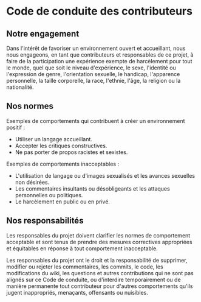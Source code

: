 # Code de conduite des contributeurs

## Notre engagement

Dans l'intérêt de favoriser un environnement ouvert et accueillant, nous nous engageons, en tant que contributeurs et responsables de ce projet, à faire de la participation une expérience exempte de harcèlement pour tout le monde, quel que soit le niveau d'expérience, le sexe, l'identité ou l'expression de genre, l'orientation sexuelle, le handicap, l'apparence personnelle, la taille corporelle, la race, l'ethnie, l'âge, la religion ou la nationalité.

## Nos normes

Exemples de comportements qui contribuent à créer un environnement positif :

* Utiliser un langage accueillant.
* Accepter les critiques constructives.
* Ne pas porter de propos racistes et sexistes.

Exemples de comportements inacceptables :

* L'utilisation de langage ou d'images sexualisés et les avances sexuelles non désirées.
* Les commentaires insultants ou désobligeants et les attaques personnelles ou politiques.
* Le harcèlement en public ou en privé.

## Nos responsabilités

Les responsables du projet doivent clarifier les normes de comportement acceptable et sont tenus de prendre des mesures correctives appropriées et équitables en réponse à tout comportement inacceptable.

Les responsables du projet ont le droit et la responsabilité de supprimer, modifier ou rejeter les commentaires, les commits, le code, les modifications du wiki, les questions et autres contributions qui ne sont pas alignés sur ce Code de conduite, ou d'interdire temporairement ou de manière permanente tout contributeur pour d'autres comportements qu'ils jugent inappropriés, menaçants, offensants ou nuisibles.


